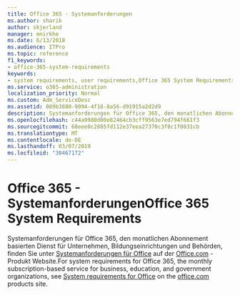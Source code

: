 ```yaml
---
title: Office 365 - Systemanforderungen
ms.author: sharik
author: skjerland
manager: mnirkhe
ms.date: 6/13/2018
ms.audience: ITPro
ms.topic: reference
f1_keywords:
- office-365-system-requirements
keywords:
- system requirements, user requirements,Office 365 System Requirements
ms.service: o365-administration
localization_priority: Normal
ms.custom: Adm_ServiceDesc
ms.assetid: 089b3880-9094-4f18-8a56-d91915a2d2d9
description: Systemanforderungen für Office 365, den monatlichen Abonnement basierten Dienst für Unternehmen, Bildungseinrichtungen und Behörden, finden Sie unter Systemanforderungen für Office auf der office.com-Produkt Website.
ms.openlocfilehash: c44a9980d00e82464cb3cff9563e7ed794f661f3
ms.sourcegitcommit: 68eee0c2885fd112e37eea27370c3f8c1f0831cb
ms.translationtype: MT
ms.contentlocale: de-DE
ms.lasthandoff: 03/07/2019
ms.locfileid: "30467172"
---
```

# <a name="office-365-system-requirements"></a><span data-ttu-id="ba540-104">Office 365 - Systemanforderungen</span><span class="sxs-lookup"><span data-stu-id="ba540-104">Office 365 System Requirements</span></span>

<span data-ttu-id="ba540-105">Systemanforderungen für Office 365, den monatlichen Abonnement basierten Dienst für Unternehmen, Bildungseinrichtungen und Behörden, finden Sie unter [Systemanforderungen für Office](http://go.microsoft.com/fwlink/?LinkID=626095&amp;clcid=0x409) auf der [Office.com](http://go.microsoft.com/fwlink/?LinkID=509817&amp;clcid=0x409) -Produkt Website.</span><span class="sxs-lookup"><span data-stu-id="ba540-105">For system requirements for Office 365, the monthly subscription-based service for business, education, and government organizations, see [System requirements for Office](http://go.microsoft.com/fwlink/?LinkID=626095&amp;clcid=0x409) on the [office.com](http://go.microsoft.com/fwlink/?LinkID=509817&amp;clcid=0x409) products site.</span></span> 
  

